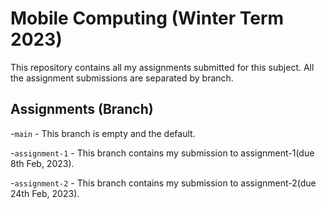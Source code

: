 # Mobile Computing (Winter Term 2023)

This repository contains all my assignments submitted for this subject. All the assignment submissions are separated by branch.

## Assignments (Branch)
  -`main` - This branch is empty and the default.
  
  -`assignment-1` - This branch contains my submission to assignment-1(due 8th Feb, 2023).
  
  -`assignment-2` - This branch contains my submission to assignment-2(due 24th Feb, 2023).
